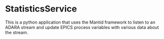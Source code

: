StatisticsService
=================

This is a python application that uses the Mantid framework to listen to an ADARA stream and update EPICS process variables with various data about the stream.

